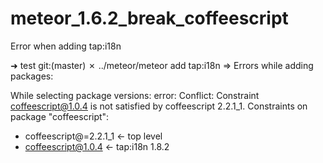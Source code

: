 # meteor_1.6.2_break_coffeescript

Error when adding tap:i18n

➜  test git:(master) ✗ ../meteor/meteor add tap:i18n 
 => Errors while adding packages:             
                                              
While selecting package versions:
error: Conflict: Constraint coffeescript@1.0.4 is not satisfied by coffeescript 2.2.1_1.
Constraints on package "coffeescript":
* coffeescript@=2.2.1_1 <- top level
* coffeescript@1.0.4 <- tap:i18n 1.8.2


